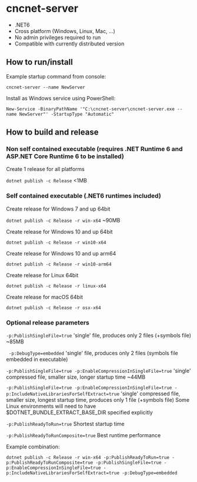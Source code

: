 # cncnet-server

* .NET6
* Cross platform (Windows, Linux, Mac, ...)
* No admin privileges required to run
* Compatible with currently distributed version

## How to run/install

Example startup command from console:

`cncnet-server --name NewServer`

Install as Windows service using PowerShell:

`New-Service -BinaryPathName '"C:\cncnet-server\cncnet-server.exe --name NewServer"' -StartupType "Automatic"`

## How to build and release

### Non self contained executable (requires .NET Runtime 6 and ASP.NET Core Runtime 6 to be installed)

Create 1 release for all platforms

`dotnet publish -c Release`
<1MB

### Self contained executable (.NET6 runtimes included)

Create release for Windows 7 and up 64bit

`dotnet publish -c Release -r win-x64`
~90MB

Create release for Windows 10 and up 64bit

`dotnet publish -c Release -r win10-x64`

Create release for Windows 10 and up arm64

`dotnet publish -c Release -r win10-arm64`

Create release for Linux 64bit

`dotnet publish -c Release -r linux-x64`

Create release for macOS 64bit

`dotnet publish -c Release -r osx-x64`

### Optional release parameters

`-p:PublishSingleFile=true`
'single' file, produces only 2 files (+symbols file)
~85MB

` -p:DebugType=embedded`
'single' file, produces only 2 files (symbols file embedded in executable)

`-p:PublishSingleFile=true -p:EnableCompressionInSingleFile=true`
'single' compressed file, smaller size, longer startup time
~44MB

`-p:PublishSingleFile=true -p:EnableCompressionInSingleFile=true -p:IncludeNativeLibrariesForSelfExtract=true`
'single' compressed file, smaller size, longest startup time, produces only 1 file (+symbols file)
Some Linux environments will need to have $DOTNET_BUNDLE_EXTRACT_BASE_DIR specified explicitly

`-p:PublishReadyToRun=true`
Shortest startup time

`-p:PublishReadyToRunComposite=true`
Best runtime performance

Example combination:

`dotnet publish -c Release -r win-x64 -p:PublishReadyToRun=true -p:PublishReadyToRunComposite=true -p:PublishSingleFile=true -p:EnableCompressionInSingleFile=true -p:IncludeNativeLibrariesForSelfExtract=true -p:DebugType=embedded`